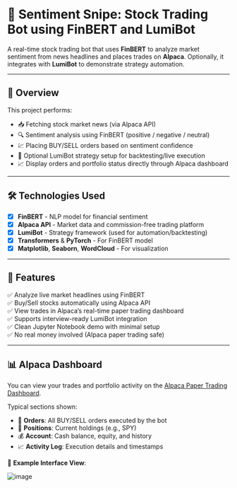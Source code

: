 # 🧠 Sentiment Snipe: Stock Trading Bot using FinBERT and LumiBot

A real-time stock trading bot that uses **FinBERT** to analyze market sentiment from news headlines and places trades on **Alpaca**. Optionally, it integrates with **LumiBot** to demonstrate strategy automation.

---

## 📌 Overview

This project performs:

- 📥 Fetching stock market news (via Alpaca API)
- 🔍 Sentiment analysis using FinBERT (positive / negative / neutral)
- 💹 Placing BUY/SELL orders based on sentiment confidence
- 🤖 Optional LumiBot strategy setup for backtesting/live execution
- 📈 Display orders and portfolio status directly through Alpaca dashboard

---

## 🛠️ Technologies Used

- [x] **FinBERT** - NLP model for financial sentiment
- [x] **Alpaca API** - Market data and commission-free trading platform
- [x] **LumiBot** - Strategy framework (used for automation/backtesting)
- [x] **Transformers** & **PyTorch** - For FinBERT model
- [x] **Matplotlib**, **Seaborn**, **WordCloud** - For visualization

---

## 🎯 Features

✅ Analyze live market headlines using FinBERT  
✅ Buy/Sell stocks automatically using Alpaca API  
✅ View trades in Alpaca’s real-time paper trading dashboard  
✅ Supports interview-ready LumiBot integration  
✅ Clean Jupyter Notebook demo with minimal setup  
✅ No real money involved (Alpaca paper trading safe)

---

## 📊 Alpaca Dashboard

You can view your trades and portfolio activity on the [Alpaca Paper Trading Dashboard](https://app.alpaca.markets/paper/dashboard).

Typical sections shown:

- 📄 **Orders**: All BUY/SELL orders executed by the bot  
- 💼 **Positions**: Current holdings (e.g., SPY)  
- 💰 **Account**: Cash balance, equity, and history  
- 📈 **Activity Log**: Execution details and timestamps

🧪 **Example Interface View**:

![image](https://github.com/user-attachments/assets/e9697ab8-a6c8-487f-91e9-9d00b9f4079b)
